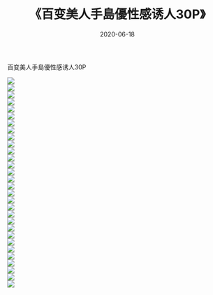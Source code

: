 ﻿---
layout: post
title:  《百变美人手島優性感诱人30P》
date:   2020-06-18
img: http://pic.660000.xyz/1:/性感/2020/百变美人手島優性感诱人30P/000.jpg
categories: [美女, 清纯, 唯美]
---

百变美人手島優性感诱人30P

  ![](http://pic.660000.xyz/1:/性感/2020/百变美人手島優性感诱人30P/001.jpg) <br> ![](http://pic.660000.xyz/1:/性感/2020/百变美人手島優性感诱人30P/002.jpg) <br> ![](http://pic.660000.xyz/1:/性感/2020/百变美人手島優性感诱人30P/003.jpg) <br> ![](http://pic.660000.xyz/1:/性感/2020/百变美人手島優性感诱人30P/004.jpg) <br> ![](http://pic.660000.xyz/1:/性感/2020/百变美人手島優性感诱人30P/005.jpg) <br> ![](http://pic.660000.xyz/1:/性感/2020/百变美人手島優性感诱人30P/006.jpg) <br> ![](http://pic.660000.xyz/1:/性感/2020/百变美人手島優性感诱人30P/007.jpg) <br> ![](http://pic.660000.xyz/1:/性感/2020/百变美人手島優性感诱人30P/008.jpg) <br> ![](http://pic.660000.xyz/1:/性感/2020/百变美人手島優性感诱人30P/009.jpg) <br> ![](http://pic.660000.xyz/1:/性感/2020/百变美人手島優性感诱人30P/010.jpg) <br> ![](http://pic.660000.xyz/1:/性感/2020/百变美人手島優性感诱人30P/011.jpg) <br> ![](http://pic.660000.xyz/1:/性感/2020/百变美人手島優性感诱人30P/012.jpg) <br> ![](http://pic.660000.xyz/1:/性感/2020/百变美人手島優性感诱人30P/013.jpg) <br> ![](http://pic.660000.xyz/1:/性感/2020/百变美人手島優性感诱人30P/014.jpg) <br> ![](http://pic.660000.xyz/1:/性感/2020/百变美人手島優性感诱人30P/015.jpg) <br> ![](http://pic.660000.xyz/1:/性感/2020/百变美人手島優性感诱人30P/016.jpg) <br> ![](http://pic.660000.xyz/1:/性感/2020/百变美人手島優性感诱人30P/017.jpg) <br> ![](http://pic.660000.xyz/1:/性感/2020/百变美人手島優性感诱人30P/018.jpg) <br> ![](http://pic.660000.xyz/1:/性感/2020/百变美人手島優性感诱人30P/019.jpg) <br> ![](http://pic.660000.xyz/1:/性感/2020/百变美人手島優性感诱人30P/020.jpg) <br> ![](http://pic.660000.xyz/1:/性感/2020/百变美人手島優性感诱人30P/021.jpg) <br> ![](http://pic.660000.xyz/1:/性感/2020/百变美人手島優性感诱人30P/022.jpg) <br> ![](http://pic.660000.xyz/1:/性感/2020/百变美人手島優性感诱人30P/023.jpg) <br> ![](http://pic.660000.xyz/1:/性感/2020/百变美人手島優性感诱人30P/024.jpg) <br> ![](http://pic.660000.xyz/1:/性感/2020/百变美人手島優性感诱人30P/025.jpg) <br> ![](http://pic.660000.xyz/1:/性感/2020/百变美人手島優性感诱人30P/026.jpg) <br> ![](http://pic.660000.xyz/1:/性感/2020/百变美人手島優性感诱人30P/027.jpg) <br> ![](http://pic.660000.xyz/1:/性感/2020/百变美人手島優性感诱人30P/028.jpg) <br> ![](http://pic.660000.xyz/1:/性感/2020/百变美人手島優性感诱人30P/029.jpg) <br> ![](http://pic.660000.xyz/1:/性感/2020/百变美人手島優性感诱人30P/030.jpg) <br>